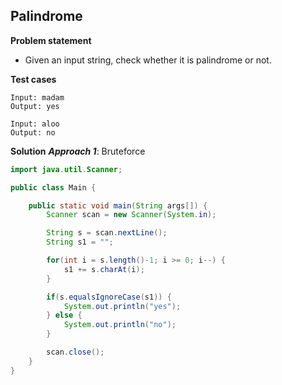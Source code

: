 ## Palindrome

**Problem statement**

- Given an input string, check whether it is palindrome or not.

**Test cases**

```
Input: madam
Output: yes

Input: aloo
Output: no
```

**Solution**
**_Approach 1_**: Bruteforce

```java
import java.util.Scanner;

public class Main {

	public static void main(String args[]) {
		Scanner scan = new Scanner(System.in);

		String s = scan.nextLine();
		String s1 = "";

		for(int i = s.length()-1; i >= 0; i--) {
			s1 += s.charAt(i);
		}

		if(s.equalsIgnoreCase(s1)) {
			System.out.println("yes");
		} else {
			System.out.println("no");
		}

		scan.close();
	}
}
```
